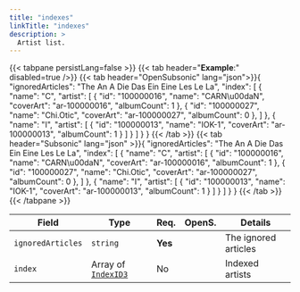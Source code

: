 ```yaml
---
title: "indexes"
linkTitle: "indexes"
description: >
  Artist list.
---
```


{{< tabpane persistLang=false >}}
{{< tab header="**Example**:" disabled=true />}}
{{< tab header="OpenSubsonic" lang="json">}}{
        "ignoredArticles": "The An A Die Das Ein Eine Les Le La",
        "index": [
            {
                "name": "C",
                "artist": [
                    {
                        "id": "100000016",
                        "name": "CARN\u00daN",
                        "coverArt": "ar-100000016",
                        "albumCount": 1
                    },
                    {
                        "id": "100000027",
                        "name": "Chi.Otic",
                        "coverArt": "ar-100000027",
                        "albumCount": 0
                    },
                ]
            },
            {
                "name": "I",
                "artist": [
                    {
                        "id": "100000013",
                        "name": "IOK-1",
                        "coverArt": "ar-100000013",
                        "albumCount": 1
                    }
                ]
            }
        ]
        }
  }
{{< /tab >}}
{{< tab header="Subsonic" lang="json" >}}{
        "ignoredArticles": "The An A Die Das Ein Eine Les Le La",
        "index": [
            {
                "name": "C",
                "artist": [
                    {
                        "id": "100000016",
                        "name": "CARN\u00daN",
                        "coverArt": "ar-100000016",
                        "albumCount": 1
                    },
                    {
                        "id": "100000027",
                        "name": "Chi.Otic",
                        "coverArt": "ar-100000027",
                        "albumCount": 0
                    },
                ]
            },
            {
                "name": "I",
                "artist": [
                    {
                        "id": "100000013",
                        "name": "IOK-1",
                        "coverArt": "ar-100000013",
                        "albumCount": 1
                    }
                ]
            }
        ]
        }
  }
{{< /tab >}}
{{< /tabpane >}}

| Field |  Type | Req. | OpenS. | Details |
| --- | --- | --- | --- | --- |
| `ignoredArticles` | `string` | **Yes** |     | The ignored articles |
| `index` | Array of [`IndexID3`](../indexid3) | No |     | Indexed artists|
